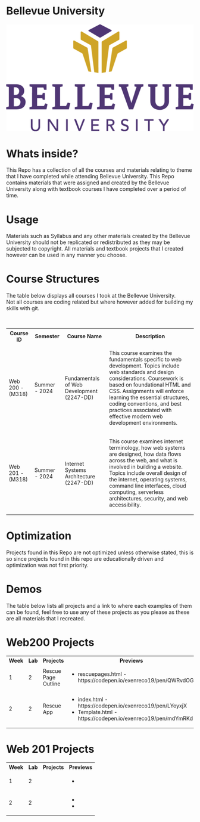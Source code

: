# Bellevue University

<img src="./Bellevue-University.png" alt="Bellevue Logo" style="margin: auto;">

# Whats inside?
<p>
    This Repo has a collection of all the courses and materials relating to theme that I have 
    completed while attending Bellevue University. This Repo contains materials that were 
    assigned and created by the Bellevue University along with textbook courses I have 
    completed over a period of time.
</p>

# Usage
<p>
    Materials such as Syllabus and any other materials 
    created by the Bellevue University should not be replicated or redistributed as they
    may be subjected to copyright. All materials and textbook projects that I created however 
    can be used in any manner you choose.
</p>

# Course Structures
<p>
    The table below displays all courses I took at the Bellevue University. <br>
    Not all courses are coding related but where however added for building my skills with git.
</p>
<br>
<table>
    <tr>
        <th>Course ID</th>
        <th>Semester</th>
        <th>Course Name</th>
        <th>Description</th>
    </tr>
    <tr>
        <td>Web 200 - (M318)</td>
        <td>Summer - 2024</td>
        <td>Fundamentals of Web Development (2247-DD)</td>
        <td>
            <p>
                This course examines the fundamentals specific to web development. 
                Topics include web standards and design considerations. Coursework 
                is based on foundational HTML and CSS. Assignments will enforce 
                learning the essential structures, coding conventions, and best 
                practices associated with effective modern web development environments.
            </p>
        </td>
    </tr>
    <tr>
        <td>Web 201 - (M318)</td>
        <td>Summer - 2024</td>
        <td>Internet Systems Architecture (2247-DD)</td>
        <td>
            <p>
                This course examines internet terminology, how web systems are designed, 
                how data flows across the web, and what is involved in building a website. 
                Topics include overall design of the internet, operating systems, command line interfaces, 
                cloud computing, serverless architectures, security, and web accessibility.
            </p>
        </td>
    </tr>
</table>

# Optimization
<p>
    Projects found in this Repo are not optimized unless otherwise stated, this is 
    so since projects found in this repo are educationally driven and optimization 
    was not first priority.
</p>

# Demos
<p>
    The table below lists all projects and a link to where each examples of them can be found, 
    feel free to use any of these projects as you please as these are all materials that I 
    recreated.
</p>

# Web200 Projects
<table>
    <tr>
        <th>Week</th>
        <th>Lab</th>
        <th>Projects</th>
        <th>Previews</th>
    </tr>
    <tr>
        <td>1</td>
        <td>2</td>
        <td>Rescue Page Outline</td>
        <td>
            <ul>
                <li>rescuepages.html - https://codepen.io/exenreco19/pen/QWRvdOG</li>
            </ul>
        </td>
    </tr>
    <tr>
        <td>2</td>
        <td>2</td>
        <td>Rescue App</td>
        <td>
            <ul>
                <li>index.html - https://codepen.io/exenreco19/pen/LYoyxjX</li>
                <li>Template.html - https://codepen.io/exenreco19/pen/mdYmRKd</li>
            </ul>
        </td>
    </tr>
</table>


# Web 201 Projects
<table>
    <tr>
        <th>Week</th>
        <th>Lab</th>
        <th>Projects</th>
        <th>Previews</th>
    </tr>
    <tr>
        <td>1</td>
        <td>2</td>
        <td></td>
        <td>
            <ul>
                <li></li>
            </ul>
        </td>
    </tr>
    <tr>
        <td>2</td>
        <td>2</td>
        <td></td>
        <td>
            <ul>
                <li></li>
                <li></li>
            </ul>
        </td>
    </tr>
</table>
